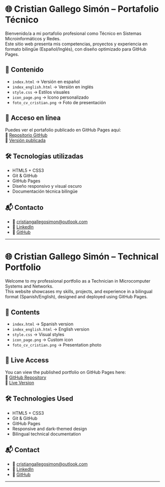 # 🌐 Cristian Gallego Simón – Portafolio Técnico

Bienvenido/a a mi portafolio profesional como Técnico en Sistemas Microinformáticos y Redes.  
Este sitio web presenta mis competencias, proyectos y experiencia en formato bilingüe (Español/Inglés), con diseño optimizado para GitHub Pages.

## 📁 Contenido

- `index.html` → Versión en español  
- `index_english.html` → Versión en inglés  
- `style.css` → Estilos visuales  
- `icon_page.png` → Icono personalizado  
- `foto_cv_cristian.png` → Foto de presentación

## 🚀 Acceso en línea

Puedes ver el portafolio publicado en GitHub Pages aquí:  
🔗 [Repositorio GitHub](https://github.com/gallego012)  
🔗 [Versión publicada](https://gallego012.github.io/Portafolio/index.html)

## 🛠️ Tecnologías utilizadas

- HTML5 + CSS3
- Git & GitHub
- GitHub Pages
- Diseño responsivo y visual oscuro
- Documentación técnica bilingüe

## 📬 Contacto

- 📧 cristiangallegosimon@outlook.com  
- 🔗 [LinkedIn](https://www.linkedin.com/in/cristian-gallego-simon)  
- 🔗 [GitHub](https://github.com/gallego012)

---

# 🌐 Cristian Gallego Simón – Technical Portfolio

Welcome to my professional portfolio as a Technician in Microcomputer Systems and Networks.  
This website showcases my skills, projects, and experience in a bilingual format (Spanish/English), designed and deployed using GitHub Pages.

## 📁 Contents

- `index.html` → Spanish version  
- `index_english.html` → English version  
- `style.css` → Visual styles  
- `icon_page.png` → Custom icon  
- `foto_cv_cristian.png` → Presentation photo

## 🚀 Live Access

You can view the published portfolio on GitHub Pages here:  
🔗 [GitHub Repository](https://github.com/gallego012)  
🔗 [Live Version](https://gallego012.github.io/Portafolio/index.html)

## 🛠️ Technologies Used

- HTML5 + CSS3  
- Git & GitHub  
- GitHub Pages  
- Responsive and dark-themed design  
- Bilingual technical documentation

## 📬 Contact

- 📧 cristiangallegosimon@outlook.com  
- 🔗 [LinkedIn](https://www.linkedin.com/in/cristian-gallego-simon)  
- 🔗 [GitHub](https://github.com/gallego012)

---
